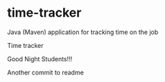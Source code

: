 # time-tracker
Java (Maven) application for tracking time on the job

Time tracker

Good Night Students!!!

Another commit to readme
